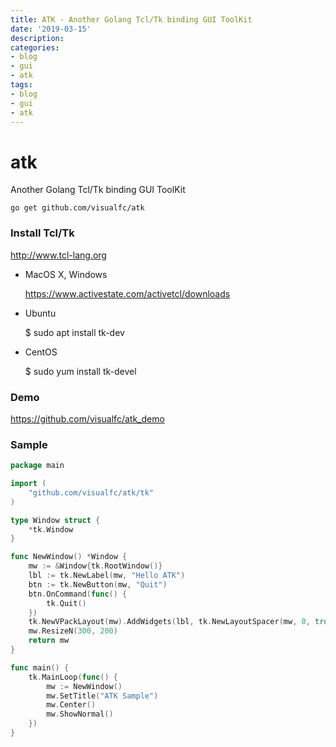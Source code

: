 ```yaml
---
title: ATK - Another Golang Tcl/Tk binding GUI ToolKit
date: '2019-03-15'
description:
categories:
- blog
- gui
- atk
tags:
- blog
- gui
- atk
---
```


# atk
Another Golang Tcl/Tk binding GUI ToolKit

	go get github.com/visualfc/atk
	
### Install Tcl/Tk

http://www.tcl-lang.org

* MacOS X, Windows

	https://www.activestate.com/activetcl/downloads

* Ubuntu

	$ sudo apt install tk-dev

* CentOS

	$ sudo yum install tk-devel

### Demo

https://github.com/visualfc/atk_demo

### Sample
```go
package main

import (
	"github.com/visualfc/atk/tk"
)

type Window struct {
	*tk.Window
}

func NewWindow() *Window {
	mw := &Window{tk.RootWindow()}
	lbl := tk.NewLabel(mw, "Hello ATK")
	btn := tk.NewButton(mw, "Quit")
	btn.OnCommand(func() {
		tk.Quit()
	})
	tk.NewVPackLayout(mw).AddWidgets(lbl, tk.NewLayoutSpacer(mw, 0, true), btn)
	mw.ResizeN(300, 200)
	return mw
}

func main() {
	tk.MainLoop(func() {
		mw := NewWindow()
		mw.SetTitle("ATK Sample")
		mw.Center()
		mw.ShowNormal()
	})
}
```
